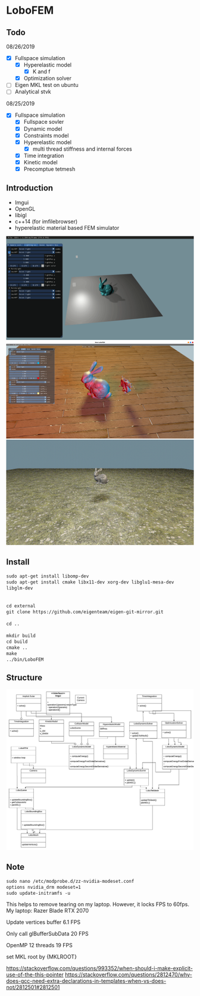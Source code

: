 # LoboFEM
## Todo

08/26/2019
- [x] Fullspace simulation
  - [x] Hyperelastic model
    - [x] K and f
  - [x] Optimization solver
- [ ] Eigen MKL test on ubuntu
- [ ] Analytical stvk

08/25/2019
- [x] Fullspace simulation
  - [x] Fullspace sovler
  - [x] Dynamic model
  - [x] Constraints model
  - [x] Hyperelastic model
    - [x] multi thread stiffness and internal forces
  - [x] Time integration
  - [x] Kinetic model
  - [x] Precomptue tetmesh

## Introduction
- Imgui
- OpenGL 
- libigl 
- c++14 (for imfilebrowser)
- hyperelastic material based FEM simulator

![bunny](https://github.com/lrquad/LoboFEMCmake/blob/master/demo/default/Images/bunny.gif)
![scene](https://github.com/lrquad/LoboFEMCmake/blob/master/demo/default/Images/scene.png)
![scene](https://github.com/lrquad/LoboFEMCmake/blob/master/demo/default/Images/screen_recored.gif)

## Install
    
    sudo apt-get install libomp-dev
    sudo apt-get install cmake libx11-dev xorg-dev libglu1-mesa-dev libglm-dev


    cd external
    git clone https://github.com/eigenteam/eigen-git-mirror.git

    cd ..

    mkdir build
    cd build
    cmake ..
    make
    ../bin/LoboFEM

## Structure
![Structure](https://github.com/lrquad/LoboFEMCmake/blob/master/demo/default/Images/LoboFEM.jpeg)



## Note
    sudo nano /etc/modprobe.d/zz-nvidia-modeset.conf
    options nvidia_drm modeset=1
    sudo update-initramfs -u
This helps to remove tearing on my laptop. However, it locks FPS to 60fps.
My laptop: Razer Blade RTX 2070

Update vertices buffer
6.1 FPS

Only call glBufferSubData
20 FPS

OpenMP 12 threads
19 FPS

set MKL root by {MKLROOT}

https://stackoverflow.com/questions/993352/when-should-i-make-explicit-use-of-the-this-pointer
https://stackoverflow.com/questions/2812470/why-does-gcc-need-extra-declarations-in-templates-when-vs-does-not/2812501#2812501



